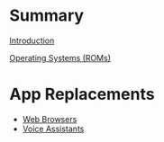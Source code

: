 # Summary

[Introduction](README.md)

[Operating Systems (ROMs)](./operating-systems.md)

# App Replacements
- [Web Browsers](./browsers.md)
- [Voice Assistants](./voice-assistants.md)
